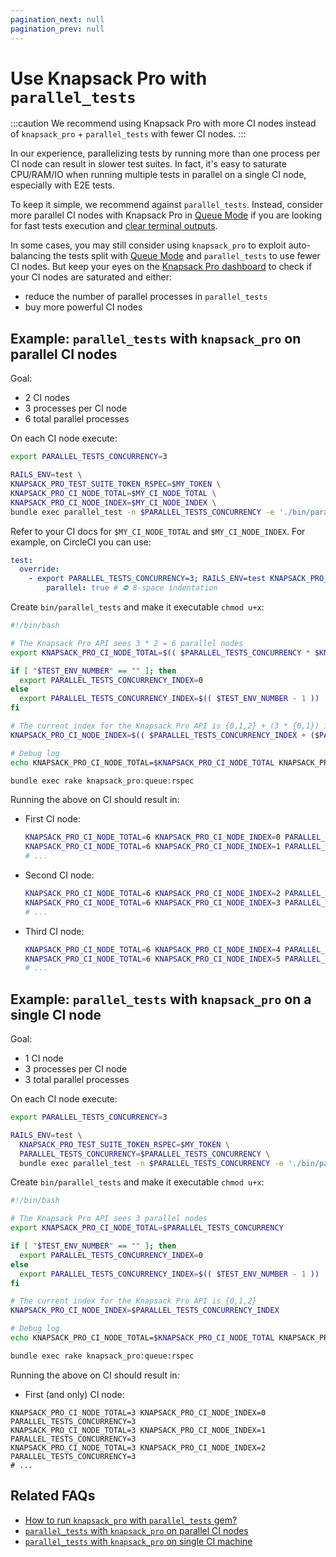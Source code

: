 ```yaml
---
pagination_next: null
pagination_prev: null
---
```


# Use Knapsack Pro with `parallel_tests`

:::caution
We recommend using Knapsack Pro with more CI nodes instead of `knapsack_pro` + `parallel_tests` with fewer CI nodes.
:::

In our experience, parallelizing tests by running more than one process per CI node can result in slower test suites. In fact, it's easy to saturate CPU/RAM/IO when running multiple tests in parallel on a single CI node, especially with E2E tests.

To keep it simple, we recommend against `parallel_tests`. Instead, consider more parallel CI nodes with Knapsack Pro in [Queue Mode](https://github.com/KnapsackPro/knapsack_pro-ruby#queue-mode) if you are looking for fast tests execution and [clear terminal outputs](https://github.com/grosser/parallel_tests/issues?q=is%3Aissue+is%3Aopen+output).

In some cases, you may still consider using `knapsack_pro` to exploit auto-balancing the tests split with [Queue Mode](https://github.com/KnapsackPro/knapsack_pro-ruby#queue-mode) and `parallel_tests` to use fewer CI nodes. But keep your eyes on the [Knapsack Pro dashboard](/overview/#dashboard) to check if your CI nodes are saturated and either:

- reduce the number of parallel processes in `parallel_tests`
- buy more powerful CI nodes

## Example: `parallel_tests` with `knapsack_pro` on parallel CI nodes

Goal:
- 2 CI nodes
- 3 processes per CI node
- 6 total parallel processes

On each CI node execute:

```bash
export PARALLEL_TESTS_CONCURRENCY=3

RAILS_ENV=test \
KNAPSACK_PRO_TEST_SUITE_TOKEN_RSPEC=$MY_TOKEN \
KNAPSACK_PRO_CI_NODE_TOTAL=$MY_CI_NODE_TOTAL \
KNAPSACK_PRO_CI_NODE_INDEX=$MY_CI_NODE_INDEX \
bundle exec parallel_test -n $PARALLEL_TESTS_CONCURRENCY -e './bin/parallel_tests'
```

Refer to your CI docs for `$MY_CI_NODE_TOTAL` and `$MY_CI_NODE_INDEX`. For example, on CircleCI you can use:

```yaml
test:
  override:
    - export PARALLEL_TESTS_CONCURRENCY=3; RAILS_ENV=test KNAPSACK_PRO_CI_NODE_TOTAL=$CIRCLE_NODE_TOTAL KNAPSACK_PRO_CI_NODE_INDEX=$CIRCLE_NODE_INDEX bundle exec parallel_test -n $PARALLEL_TESTS_CONCURRENCY -e './bin/parallel_tests':
        parallel: true # ⛔️ 8-space indentation
```

Create `bin/parallel_tests` and make it executable `chmod u+x`:

```bash
#!/bin/bash

# The Knapsack Pro API sees 3 * 2 = 6 parallel nodes
export KNAPSACK_PRO_CI_NODE_TOTAL=$(( $PARALLEL_TESTS_CONCURRENCY * $KNAPSACK_PRO_CI_NODE_TOTAL ))

if [ "$TEST_ENV_NUMBER" == "" ]; then
  export PARALLEL_TESTS_CONCURRENCY_INDEX=0
else
  export PARALLEL_TESTS_CONCURRENCY_INDEX=$(( $TEST_ENV_NUMBER - 1 ))
fi

# The current index for the Knapsack Pro API is {0,1,2} + (3 * {0,1}) in other words either {0,1,2,3,4,5}
KNAPSACK_PRO_CI_NODE_INDEX=$(( $PARALLEL_TESTS_CONCURRENCY_INDEX + ($PARALLEL_TESTS_CONCURRENCY * $KNAPSACK_PRO_CI_NODE_INDEX) ))

# Debug log
echo KNAPSACK_PRO_CI_NODE_TOTAL=$KNAPSACK_PRO_CI_NODE_TOTAL KNAPSACK_PRO_CI_NODE_INDEX=$KNAPSACK_PRO_CI_NODE_INDEX PARALLEL_TESTS_CONCURRENCY=$PARALLEL_TESTS_CONCURRENCY

bundle exec rake knapsack_pro:queue:rspec
```

Running the above on CI should result in:

* First CI node:
  ```bash
  KNAPSACK_PRO_CI_NODE_TOTAL=6 KNAPSACK_PRO_CI_NODE_INDEX=0 PARALLEL_TESTS_CONCURRENCY=2
  KNAPSACK_PRO_CI_NODE_TOTAL=6 KNAPSACK_PRO_CI_NODE_INDEX=1 PARALLEL_TESTS_CONCURRENCY=2
  # ...
  ```

* Second CI node:
  ```bash
  KNAPSACK_PRO_CI_NODE_TOTAL=6 KNAPSACK_PRO_CI_NODE_INDEX=2 PARALLEL_TESTS_CONCURRENCY=2
  KNAPSACK_PRO_CI_NODE_TOTAL=6 KNAPSACK_PRO_CI_NODE_INDEX=3 PARALLEL_TESTS_CONCURRENCY=2
  # ...
  ```

* Third CI node:
  ```bash
  KNAPSACK_PRO_CI_NODE_TOTAL=6 KNAPSACK_PRO_CI_NODE_INDEX=4 PARALLEL_TESTS_CONCURRENCY=2
  KNAPSACK_PRO_CI_NODE_TOTAL=6 KNAPSACK_PRO_CI_NODE_INDEX=5 PARALLEL_TESTS_CONCURRENCY=2
  # ...
  ```

## Example: `parallel_tests` with `knapsack_pro` on a single CI node

Goal:
- 1 CI node
- 3 processes per CI node
- 3 total parallel processes

On each CI node execute:

```bash
export PARALLEL_TESTS_CONCURRENCY=3

RAILS_ENV=test \
  KNAPSACK_PRO_TEST_SUITE_TOKEN_RSPEC=$MY_TOKEN \
  PARALLEL_TESTS_CONCURRENCY=$PARALLEL_TESTS_CONCURRENCY \
  bundle exec parallel_test -n $PARALLEL_TESTS_CONCURRENCY -e './bin/parallel_tests'
```

Create `bin/parallel_tests` and make it executable `chmod u+x`:

```bash
#!/bin/bash

# The Knapsack Pro API sees 3 parallel nodes
export KNAPSACK_PRO_CI_NODE_TOTAL=$PARALLEL_TESTS_CONCURRENCY

if [ "$TEST_ENV_NUMBER" == "" ]; then
  export PARALLEL_TESTS_CONCURRENCY_INDEX=0
else
  export PARALLEL_TESTS_CONCURRENCY_INDEX=$(( $TEST_ENV_NUMBER - 1 ))
fi

# The current index for the Knapsack Pro API is {0,1,2}
KNAPSACK_PRO_CI_NODE_INDEX=$PARALLEL_TESTS_CONCURRENCY_INDEX

# Debug log
echo KNAPSACK_PRO_CI_NODE_TOTAL=$KNAPSACK_PRO_CI_NODE_TOTAL KNAPSACK_PRO_CI_NODE_INDEX=$KNAPSACK_PRO_CI_NODE_INDEX PARALLEL_TESTS_CONCURRENCY=$PARALLEL_TESTS_CONCURRENCY

bundle exec rake knapsack_pro:queue:rspec
```

Running the above on CI should result in:

* First (and only) CI node:

```
KNAPSACK_PRO_CI_NODE_TOTAL=3 KNAPSACK_PRO_CI_NODE_INDEX=0 PARALLEL_TESTS_CONCURRENCY=3
KNAPSACK_PRO_CI_NODE_TOTAL=3 KNAPSACK_PRO_CI_NODE_INDEX=1 PARALLEL_TESTS_CONCURRENCY=3
KNAPSACK_PRO_CI_NODE_TOTAL=3 KNAPSACK_PRO_CI_NODE_INDEX=2 PARALLEL_TESTS_CONCURRENCY=3
# ...
```

## Related FAQs

- [How to run `knapsack_pro` with `parallel_tests` gem?](https://knapsackpro.com/faq/question/how-to-run-knapsack_pro-with-parallel_tests-gem)
- [`parallel_tests` with `knapsack_pro` on parallel CI nodes](https://knapsackpro.com/faq/question/parallel_tests-with-knapsack_pro-on-parallel-ci-nodes)
- [`parallel_tests` with `knapsack_pro` on single CI machine](https://knapsackpro.com/faq/question/parallel_tests-with-knapsack_pro-on-single-ci-machine)
